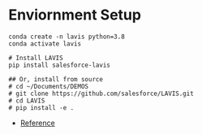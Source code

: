 # Enviornment Setup

```shell
conda create -n lavis python=3.8
conda activate lavis

# Install LAVIS
pip install salesforce-lavis

## Or, install from source
# cd ~/Documents/DEMOS
# git clone https://github.com/salesforce/LAVIS.git
# cd LAVIS
# pip install -e .
```

- [Reference](https://huggingface.co/docs/transformers/main/model_doc/llama#llama)